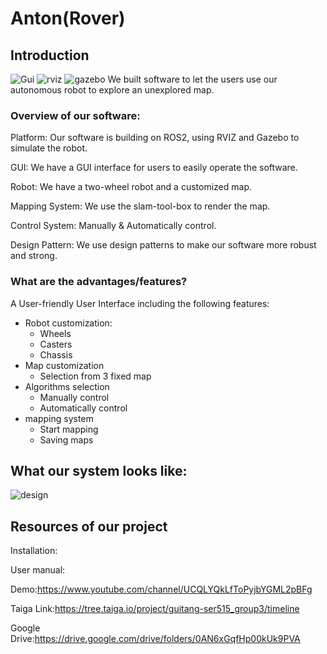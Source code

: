 # Anton(Rover)

## Introduction
![Gui](https://user-images.githubusercontent.com/89811597/163657573-5903ea77-fbc7-45c8-8058-8c169f703c63.png)
![rviz](https://user-images.githubusercontent.com/89811597/163657575-141063e9-06a6-474c-b56c-3fd7604cbe06.png)
![gazebo](https://user-images.githubusercontent.com/89811597/163657577-a81c22cb-7ec5-4a9a-8feb-c337179de5db.png)
We built software to let the users use our autonomous robot to explore an unexplored map.
### Overview of our software:
Platform: Our software is building on ROS2, using RVIZ and Gazebo to simulate the robot.

GUI: We have a GUI interface for users to easily operate the software.

Robot: We have a two-wheel robot and a customized map.

Mapping System: We use the slam-tool-box to render the map.

Control System: Manually & Automatically control.

Design Pattern: We use design patterns to make our software more robust and strong.

### What are the advantages/features?
A User-friendly User Interface including the following features: 

- Robot customization:
  - Wheels
  - Casters
  - Chassis
- Map customization
  - Selection from 3 fixed map
- Algorithms selection
  - Manually control
  - Automatically control 
- mapping system
  - Start mapping
  - Saving maps

## What our system looks like:

![design](https://user-images.githubusercontent.com/89811597/163655268-fcc63942-5e20-4d38-af66-1957812b17e3.png)

## Resources of our project

Installation:

User manual:

Demo:https://www.youtube.com/channel/UCQLYQkLfToPyjbYGML2pBFg

Taiga Link:https://tree.taiga.io/project/guitang-ser515_group3/timeline

Google Drive:https://drive.google.com/drive/folders/0AN6xGqfHp00kUk9PVA
